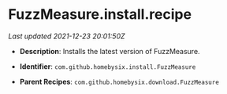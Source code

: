 # FuzzMeasure.install.recipe

_Last updated 2021-12-23 20:01:50Z_

- **Description**: Installs the latest version of FuzzMeasure.

- **Identifier**: `com.github.homebysix.install.FuzzMeasure`

- **Parent Recipes**: `com.github.homebysix.download.FuzzMeasure`
